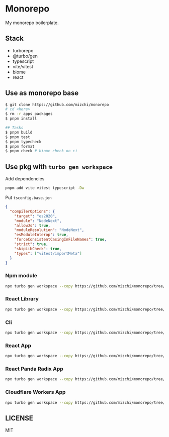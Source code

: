 # Monorepo

My monorepo boilerplate.

## Stack

- turborepo
- @turbo/gen
- typescript
- vite/vitest
- biome
- react

## Use as monorepo base

```bash
$ git clone https://github.com/mizchi/monorepo
# cd <here>
$ rm -r apps packages
$ pnpm install

## Tasks
$ pnpm build
$ pnpm test
$ pnpm typecheck
$ pnpm format
$ pnpm check # biome check on ci
```

## Use pkg with `turbo gen workspace`

Add dependencies

```bash
pnpm add vite vitest typescript -Dw
```

Put `tsconfig.base.jon`

```json
{
  "compilerOptions": {
    "target": "es2020",
    "module": "NodeNext",
    "allowJs": true,
    "moduleResolution": "NodeNext",
    "esModuleInterop": true,
    "forceConsistentCasingInFileNames": true,
    "strict": true,
    "skipLibCheck": true,
    "types": ["vitest/importMeta"]
  }
}
```

### Npm module

```bash
npx turbo gen workspace --copy https://github.com/mizchi/monorepo/tree/main/packages/lib-base
```

### React Library

```bash
npx turbo gen workspace --copy https://github.com/mizchi/monorepo/tree/main/packages/react-lib-base
```

### Cli

```bash
npx turbo gen workspace --copy https://github.com/mizchi/monorepo/tree/main/packages/cli-base
```

### React App

```bash
npx turbo gen workspace --copy https://github.com/mizchi/monorepo/tree/main/apps/react-base
```

### React Panda Radix App

```bash
npx turbo gen workspace --copy https://github.com/mizchi/monorepo/tree/main/apps/panda-base
```

### Cloudflare Workers App

```bash
npx turbo gen workspace --copy https://github.com/mizchi/monorepo/tree/main/apps/cf-workers-base
```

## LICENSE

MIT
